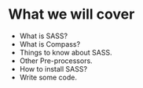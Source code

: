 
# What we will cover

* What is SASS?
* What is Compass?
* Things to know about SASS.
* Other Pre-processors.
* How to install SASS?
* Write some code.
